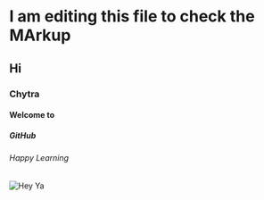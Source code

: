# I am editing this file to check the MArkup 

## Hi

### Chytra

#### Welcome to

##### GitHub

###### Happy Learning


![Hey Ya](https://octodex.github.com/images/yaktocat.png)
